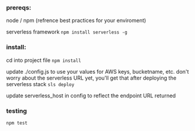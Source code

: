### prereqs:

node / npm
(refrence best practices for your enviroment)

serverless framework
`npm install serverless -g`


### install:

cd into project file
`npm install`

update ./config.js to use your values for AWS keys, bucketname, etc.
don't worry about the serverless URL yet, you'll get that after deploying the serverless stack
`sls deploy` 

update serverless_host in config to reflect the endpoint URL returned


### testing
`npm test`